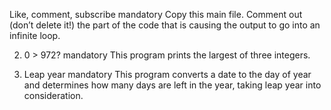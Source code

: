  Like, comment, subscribe
mandatory
Copy this main file. Comment out (don’t delete it!) the part of the code that is causing the output to go into an infinite loop.

2. 0 > 972?
mandatory
This program prints the largest of three integers.


3. Leap year
mandatory
This program converts a date to the day of year and determines how many days are left in the year, taking leap year into consideration.
